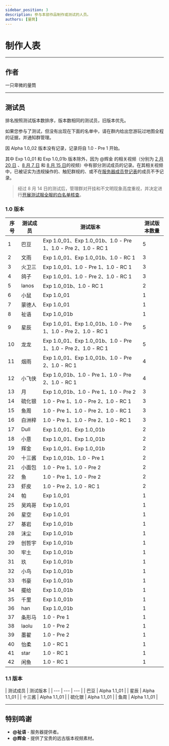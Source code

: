 ```yaml
---
sidebar_position: 3
description: 参与本部作品制作或测试的人员。
authors: [量筒]
---
```


# 制作人表

---

## 作者

一只卑微的量筒

---

## 测试员

排名按照测试版本数排序，版本数相同的测试员，旧版本优先。

如果您参与了测试，但没有出现在下面的名单中，请在群内给出您游玩过地图全程的证据，并通知群管理。

因 Alpha 1.0_02 版本没有记录，记录将自 1.0 - Pre 1 开始。

其中 Exp 1.0_01 和 Exp 1.0_01b 版本除外，因为 @辉金 的相关视频（分别为 [2 月 20 日](https://www.bilibili.com/video/BV1yt42187ZC) 、[8 月 7 日](https://www.bilibili.com/video/BV17E4m1d7Bb) 和 [8 月 15 日](https://www.bilibili.com/video/BV1Ay411q7Hv)的视频）中有部分测试成员的记录。在其相关视频中，已被证实为违规操作的、触犯群规的、或不在[服务器成员登记表](../../../servers/registered_members)的成员不予记录。

> 经过 8 月 14 日的测试后，管理群对开挂和不文明现象高度重视，并决定进行[开展测试服全服的白名单核查](/blog/anno/anno/2024/081501_full)。

### 1.0 版本

| 序号 | 测试成员 | 测试版本 | 测试版本数量 |
| --- | --- | --- | --- |
| 1 | 巴豆 | Exp 1.0_01、Exp 1.0_01b、1.0 - Pre 1、1.0 - Pre 2、1.0 - RC 1 | 5 |
| 2 | 文雨 | Exp 1.0_01、Exp 1.0_01b、1.0 - RC 1 | 3 |
| 3 | 火卫三 | Exp 1.0_01、1.0 - Pre 1、1.0 - RC 1 | 3 |
| 4 | 鸽子 | Exp 1.0_01、1.0 - Pre 2、1.0 - RC 1 | 3 |
| 5 | lanos | Exp 1.0_01b、1.0 - RC 1 | 2 |
| 6 | 小鼠 | Exp 1.0_01 | 1 |
| 7 | 蒙德人 | Exp 1.0_01 | 1 |
| 8 | 祉语 | Exp 1.0_01b | 1 |
| 9 | 星辰 | Exp 1.0_01、Exp 1.0_01b、1.0 - Pre 1、1.0 - Pre 2、1.0 - RC 1 | 5 |
| 10 | 龙龙 | Exp 1.0_01、Exp 1.0_01b、1.0 - Pre 1、1.0 - Pre 2、1.0 - RC 1 | 5 |
| 11 | 烟雨 | Exp 1.0_01、Exp 1.0_01b、1.0 - Pre 2、1.0 - RC 1 | 4 |
| 12 | 小飞侠 | Exp 1.0_01b、1.0 - Pre 1、1.0 - Pre 2、1.0 - RC 1 | 4 |
| 13 | 月 | Exp 1.0_01b、1.0 - Pre 1、1.0 - Pre 2 | 3 |
| 14 | 硫化银 | 1.0 - Pre 1、1.0 - Pre 2、1.0 - RC 1 | 3 |
| 15 | 鱼周 | 1.0 - Pre 1、1.0 - Pre 2、1.0 - RC 1 | 3 |
| 16 | 白洲梓 | 1.0 - Pre 1、1.0 - Pre 2、1.0 - RC 1 | 3 |
| 17 | Dull | Exp 1.0_01、Exp 1.0_01b | 2 |
| 18 | 小意 | Exp 1.0_01、Exp 1.0_01b | 2 |
| 19 | 辉金 | Exp 1.0_01、Exp 1.0_01b | 2 |
| 20 | 十三酱 | Exp 1.0_01b、1.0 - Pre 1 | 2 |
| 21 | 小面包 | 1.0 - Pre 1、1.0 - Pre 2 | 2 |
| 22 | 鱼 | 1.0 - Pre 1、1.0 - Pre 2 | 2 |
| 23 | 虾皮 | 1.0 - Pre 2、1.0 - RC 1 | 2 |
| 24 | 帕 | Exp 1.0_01 | 1 |
| 25 | 吴鸡哥 | Exp 1.0_01 | 1 |
| 26 | 星空 | Exp 1.0_01 | 1 |
| 27 | 基岩 | Exp 1.0_01b | 1 |
| 28 | 沫尘 | Exp 1.0_01b | 1 |
| 29 | 创哲宇 | Exp 1.0_01b | 1 |
| 30 | 牢土 | Exp 1.0_01b | 1 |
| 31 | 玖 | Exp 1.0_01b | 1 |
| 32 | 小鸟 | Exp 1.0_01b | 1 |
| 33 | 书豪 | Exp 1.0_01b | 1 |
| 34 | 擺给 | Exp 1.0_01b | 1 |
| 35 | 千里 | Exp 1.0_01b | 1 |
| 36 | han | Exp 1.0_01b | 1 |
| 37 | 条形马 | 1.0 - Pre 1 | 1 |
| 38 | laolu | 1.0 - Pre 2 | 1 |
| 39 | 墨翟 | 1.0 - Pre 2 | 1 |
| 40 | 怡柔 | 1.0 - RC 1 | 1 |
| 41 | star | 1.0 - RC 1 | 1 |
| 42 | 闲鱼 | 1.0 - RC 1 | 1 |

### 1.1 版本

| 测试成员 | 测试版本 |
| --- | --- | --- |
| 巴豆 | Alpha 1.1_01 |
| 星辰 | Alpha 1.1_01 |
| 十三酱 | Alpha 1.1_01 |
| 硫化银 | Alpha 1.1_01 |
| 鱼周 | Alpha 1.1_01 |

---

## 特别鸣谢

- **@祉语** - 服务器提供者。
- **@辉金** - 提供了宝贵的远古版本视频素材。
